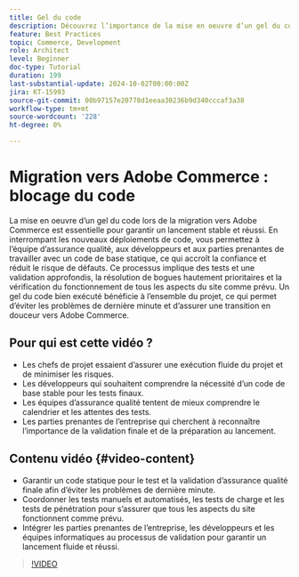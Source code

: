 ```yaml
---
title: Gel du code
description: Découvrez l’importance de la mise en oeuvre d’un gel du code lors de votre migration vers Adobe Commerce. Assurez la stabilité, la confiance et le lancement réussi en suivant les bonnes pratiques en matière d’assurance qualité, de test et de validation.
feature: Best Practices
topic: Commerce, Development
role: Architect
level: Beginner
doc-type: Tutorial
duration: 199
last-substantial-update: 2024-10-02T00:00:00Z
jira: KT-15993
source-git-commit: 00b97157e20778d1eeaa30236b9d340cccaf3a38
workflow-type: tm+mt
source-wordcount: '228'
ht-degree: 0%

---
```



# Migration vers Adobe Commerce : blocage du code

La mise en oeuvre d’un gel du code lors de la migration vers Adobe Commerce est essentielle pour garantir un lancement stable et réussi. En interrompant les nouveaux déploiements de code, vous permettez à l’équipe d’assurance qualité, aux développeurs et aux parties prenantes de travailler avec un code de base statique, ce qui accroît la confiance et réduit le risque de défauts. Ce processus implique des tests et une validation approfondis, la résolution de bogues hautement prioritaires et la vérification du fonctionnement de tous les aspects du site comme prévu. Un gel du code bien exécuté bénéficie à l’ensemble du projet, ce qui permet d’éviter les problèmes de dernière minute et d’assurer une transition en douceur vers Adobe Commerce.


## Pour qui est cette vidéo ?

* Les chefs de projet essaient d’assurer une exécution fluide du projet et de minimiser les risques.
* Les développeurs qui souhaitent comprendre la nécessité d’un code de base stable pour les tests finaux.
* Les équipes d’assurance qualité tentent de mieux comprendre le calendrier et les attentes des tests.
* Les parties prenantes de l’entreprise qui cherchent à reconnaître l’importance de la validation finale et de la préparation au lancement.

## Contenu vidéo {#video-content}

* Garantir un code statique pour le test et la validation d’assurance qualité finale afin d’éviter les problèmes de dernière minute.
* Coordonner les tests manuels et automatisés, les tests de charge et les tests de pénétration pour s’assurer que tous les aspects du site fonctionnent comme prévu.
* Intégrer les parties prenantes de l’entreprise, les développeurs et les équipes informatiques au processus de validation pour garantir un lancement fluide et réussi.

>[!VIDEO](https://video.tv.adobe.com/v/3445487/?learn=on&captions=fre_fr)
